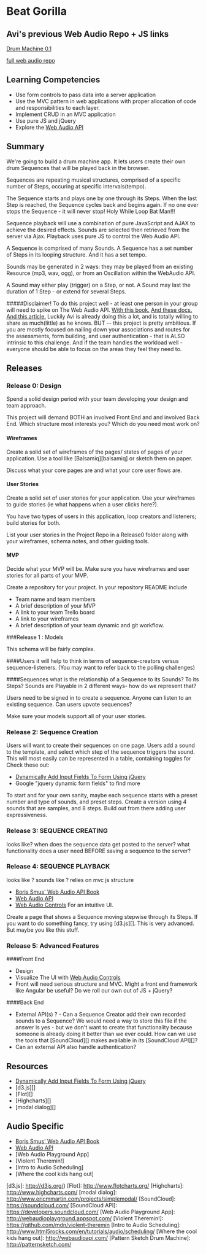 # Beat Gorilla

## Avi's previous Web Audio Repo + JS links 

[Drum Machine 0.1](https://github.com/avifoxi/web-audio-101/blob/master/public/js/grid1.js)

[full web audio repo](https://github.com/avifoxi/web-audio-101)




## Learning Competencies

* Use form controls to pass data into a server application
* Use the MVC pattern in web applications with proper allocation of code and responsibilities to each layer.
* Implement CRUD in an MVC application
* Use pure JS and jQuery
* Explore the [Web Audio API]





## Summary

We're going to build a drum machine app.
It lets users create their own drum Sequences that will be played back in the browser. 

Sequences are repeating musical structures, comprised of a specific number of Steps, occuring at specific intervals(tempo). 

The Sequence starts and plays one by one through its Steps. When the last Step is reached, the Sequence cycles back and begins again. If no one ever stops the Sequence - it will never stop! 
Holy While Loop Bat Man!!!

Sequence playback will use a combination of pure JavaScript and AJAX to achieve the desired effects. Sounds are selected then retrieved from the server via Ajax. Playback uses pure JS to control the Web Audio API. 

A Sequence is comprised of many Sounds. 
A Sequence has a set number of Steps in its looping structure. And it has a set tempo. 

Sounds may be generated in 2 ways: they may be played from an existing Resource (mp3, wav, ogg), or from an Oscillation within the WebAudio API. 

A Sound may either play (trigger) on a Step, or not. 
A Sound may last the duration of 1 Step - or extend for several Steps. 

#####Disclaimer!
To do this project well - at least one person in your group will need to spike on The Web Audio API. 
[With this book.](http://chimera.labs.oreilly.com/books/1234000001552)
[And these docs.](http://webaudio.github.io/web-audio-api/)
[And this article.](http://www.html5rocks.com/en/tutorials/webaudio/intro/)
Luckily Avi is already doing this a lot, and is totally willing to share as much(little) as he knows.
BUT -- this project is pretty ambitious. If you are mostly focused on nailing down your associations and routes for the assessments, form building, and user authentication - that is ALSO intrinsic to this challenge. And if the team handles the workload well - everyone should be able to focus on the areas they feel they need to.


## Releases

### Release 0: Design
Spend a solid design period with your team developing your design and team approach.

This project will demand BOTH an involved Front End and and involved Back End. Which structure most interests you? Which do you need most work on? 
 
#### Wireframes

Create a solid set of wireframes of the pages/ states of pages of your application.  Use a tool like [Balsamiq][balsamiq] or sketch them on paper.

Discuss what your core pages are and what your core user flows are.

#### User Stories
Create a solid set of user stories for your application.  Use your wireframes to guide stories (ie what happens when a user clicks here?).

You have two types of users in this application, loop creators and listeners; build stories for both.

List your user stories in the Project Repo in a Release0 folder along with your wireframes, schema notes, and other guiding tools.

#### MVP
Decide what your MVP will be.  Make sure you have wireframes and user stories for all parts of your MVP.

Create a repository for your project. In your repository README include
  * Team name and team members
  * A brief description of your MVP
  * A link to your team Trello board
  * A link to your wireframes
  * A brief description of your team dynamic and git workflow.


###Release 1 : Models

This schema will be fairly complex. 

####Users
it will help to think in terms of sequence-creators versus sequence-listeners. (You may want to refer back to the polling challenges)

####Sequences
what is the relationship of a Sequence to its Sounds? To its Steps? Sounds are Playable in 2 different ways- how do we represent that?

Users need to be signed in to create a sequence. 
Anyone can listen to an existing sequence. 
Can users upvote sequences?

Make sure your models support all of your user stories. 

### Release 2: Sequence Creation

Users will want to create their sequences on one page.
Users add a sound to the template, and select which step of the sequence triggers the sound. 
This will most easily can be represented in a table, containing toggles for Check these out:

* [Dynamically Add Input Fields To Form Using jQuery][]
* Google "jquery dynamic form fields" to find more


To start and for your own sanity, maybe each sequence starts with a preset number and type of sounds, and preset steps. Create a version using 4 sounds that are samples, and 8 steps. 
Build out from there adding user expressiveness.

### Release 3: SEQUENCE CREATING 

looks like?
when does the sequence data get posted to the server? 
what functionality does a user need BEFORE saving a sequence to the server?

### Release 4: SEQUENCE PLAYBACK

looks like ? sounds like ?
relies on mvc js structure 

* [Boris Smus' Web Audio API Book][]
* [Web Audio API][]
* [Web Audio Controls] For an intuitive UI. 

Create a page that shows a Sequence moving stepwise through its Steps.  If
you want to do something fancy, try using [d3.js][].  This is very advanced. But maybe you like this stuff.

### Release 5: Advanced Features

####Front End

* Design 
* Visualize The UI with [Web Audio Controls]
* Front will need serious structure and MVC. Might  a front end framework like Angular be useful? Do we roll our own out of JS + jQuery? 

####Back End
* External API(s) ? - Can a Sequence Creator add their own recorded sounds to a Sequence? We would need a way to store this file if the answer is yes - but we don't want to create that functionality because someone is already doing it better than we ever could. How can we use the tools that [SoundCloud][] makes available in its [SoundCloud API][]? 
* Can an external API also handle authentication?




<!-- ## Optimize Your Learning -->

## Resources

* [Dynamically Add Input Fields To Form Using jQuery][]
* [d3.js][]
* [Flot][]
* [Highcharts][]
* [modal dialog][]

## Audio Specific
* [Boris Smus' Web Audio API Book]
* [Web Audio API]
* [Web Audio Playground App]
* [Violent Theremin!]
* [Intro to Audio Scheduling]
* [Where the cool kids hang out]


[Boris Smus' Web Audio API Book]: http://chimera.labs.oreilly.com/books/1234000001552
[Web Audio API]: http://webaudio.github.io/web-audio-api/
[Web Audio Controls]: https://github.com/cwilso/webaudio-controls
[Adding Form Fields Dynamically with jQuery]: http://www.mustbebuilt.co.uk/2012/07/27/adding-form-fields-dynamically-with-jquery/
[Dynamically Add Input Fields To Form Using jQuery]: http://www.infotuts.com/dynamically-add-input-fields-to-form-jquery/
[d3.js]: http://d3js.org/)
[Flot]: http://www.flotcharts.org/
[Highcharts]: http://www.highcharts.com/
[modal dialog]: http://www.ericmmartin.com/projects/simplemodal/
[SoundCloud]: https://soundcloud.com/
[SoundCloud API]: https://developers.soundcloud.com/
[Web Audio Playground App]: http://webaudioplayground.appspot.com/
[Violent Theremin!]: https://github.com/mdn/violent-theremin
[Intro to Audio Scheduling]: http://www.html5rocks.com/en/tutorials/audio/scheduling/
[Where the cool kids hang out]: http://webaudioapi.com/
[Pattern Sketch Drum Machine]: http://patternsketch.com/
